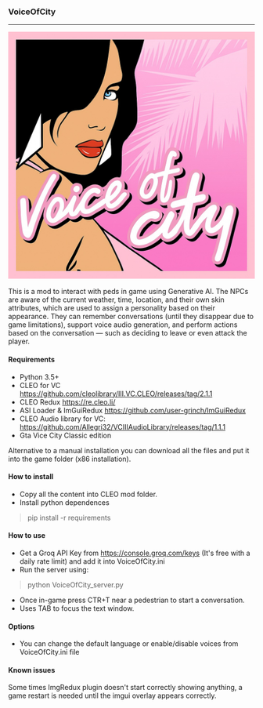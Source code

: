 ### VoiceOfCity
-------------

![Texto alternativo](logo.jpg)

This is a mod to interact with peds in game using Generative AI. 
The NPCs are aware of the current weather, time, location, and their own skin attributes, which are used to assign a personality based on their appearance. They can remember conversations (until they disappear due to game limitations), support voice audio generation, and perform actions based on the conversation — such as deciding to leave or even attack the player.

#### Requirements
- Python 3.5+
- CLEO for VC https://github.com/cleolibrary/III.VC.CLEO/releases/tag/2.1.1
- CLEO Redux https://re.cleo.li/
- ASI Loader & ImGuiRedux https://github.com/user-grinch/ImGuiRedux
- CLEO Audio library for VC: https://github.com/Allegri32/VCIIIAudioLibrary/releases/tag/1.1.1
- Gta Vice City Classic edition

Alternative to a manual installation you can download all the files and put it into the game folder (x86 installation).

#### How to install
* Copy all the content into CLEO mod folder.
* Install python dependences
> pip install -r requirements

#### How to use
- Get a Groq API Key from https://console.groq.com/keys (It's free with a daily rate limit) and add it into VoiceOfCity.ini
- Run the server using:
> python VoiceOfCity_server.py

-   Once in-game press CTR+T near a pedestrian to start a conversation.
-   Uses TAB to focus the text window.

#### Options
- You can change the default language or enable/disable voices from VoiceOfCity.ini file

#### Known issues
Some times ImgRedux plugin doesn't start correctly showing anything, a game restart is needed until the imgui overlay appears correctly.
